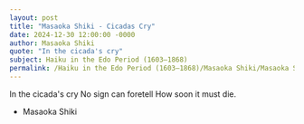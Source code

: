 ```yaml
---
layout: post
title: "Masaoka Shiki - Cicadas Cry"
date: 2024-12-30 12:00:00 -0000
author: Masaoka Shiki
quote: "In the cicada's cry"
subject: Haiku in the Edo Period (1603–1868)
permalink: /Haiku in the Edo Period (1603–1868)/Masaoka Shiki/Masaoka Shiki - Cicadas Cry
---
```


In the cicada's cry
No sign can foretell
How soon it must die.

- Masaoka Shiki
